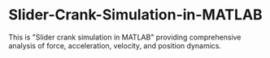 # Slider-Crank-Simulation-in-MATLAB
This is "Slider crank simulation in MATLAB" providing comprehensive analysis of force, acceleration, velocity, and position dynamics.
